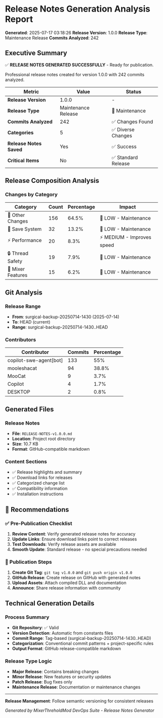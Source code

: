 ﻿# Release Notes Generation Analysis Report

**Generated**: 2025-07-17 03:18:26
**Release Version**: 1.0.0
**Release Type**: Maintenance Release
**Commits Analyzed**: 242

## Executive Summary

✅ **RELEASE NOTES GENERATED SUCCESSFULLY** - Ready for publication.

Professional release notes created for version 1.0.0 with 242 commits analyzed.

| Metric | Value | Status |
|--------|-------|--------|
| **Release Version** | 1.0.0 | - |
| **Release Type** | Maintenance Release | 🔧 Maintenance |
| **Commits Analyzed** | 242 | ✅ Changes Found |
| **Categories** | 5 | ✅ Diverse Changes |
| **Release Notes Saved** | Yes | ✅ Success |
| **Critical Items** | No | ✅ Standard Release |

## Release Composition Analysis

### Changes by Category

| Category | Count | Percentage | Impact |
|----------|-------|------------|--------|
| 📌 Other Changes | 156 | 64.5% | 📝 LOW - Maintenance |
| 💾 Save System | 32 | 13.2% | 📝 LOW - Maintenance |
| ⚡ Performance | 20 | 8.3% | ⚡ MEDIUM - Improves speed |
| 🔒 Thread Safety | 19 | 7.9% | 📝 LOW - Maintenance |
| 🎵 Mixer Features | 15 | 6.2% | 📝 LOW - Maintenance |

## Git Analysis

### Release Range

- **From**: surgical-backup-20250714-1430 (2025-07-14)
- **To**: HEAD (current)
- **Range**: surgical-backup-20250714-1430..HEAD

### Contributors

| Contributor | Commits | Percentage |
|-------------|---------|------------|
| copilot-swe-agent[bot] | 133 | 55% |
| mooleshacat | 94 | 38.8% |
| MooCat | 9 | 3.7% |
| Copilot | 4 | 1.7% |
| DESKTOP | 2 | 0.8% |

## Generated Files

### Release Notes

- **File**: ``RELEASE-NOTES-v1.0.0.md``
- **Location**: Project root directory
- **Size**: 10.7 KB
- **Format**: GitHub-compatible markdown

### Content Sections

- ✅ Release highlights and summary
- ✅ Download links for releases
- ✅ Categorized change list
- ✅ Compatibility information
- ✅ Installation instructions

## 🎯 Recommendations

### ✅ Pre-Publication Checklist

1. **Review Content**: Verify generated release notes for accuracy
2. **Update Links**: Ensure download links point to correct releases
3. **Test Downloads**: Verify release assets are available
4. **Smooth Update**: Standard release - no special precautions needed

### 🚀 Publication Steps

1. **Create Git Tag**: ``git tag v1.0.0`` and ``git push origin v1.0.0``
2. **GitHub Release**: Create release on GitHub with generated notes
3. **Upload Assets**: Attach compiled DLL and documentation
4. **Announce**: Share release information with community

## Technical Generation Details

### Process Summary

- **Git Repository**: ✅ Valid
- **Version Detection**: Automatic from constants files
- **Commit Range**: Tag-based (surgical-backup-20250714-1430..HEAD)
- **Categorization**: Conventional commit patterns + project-specific rules
- **Output Format**: GitHub release-compatible markdown

### Release Type Logic

- **Major Release**: Contains breaking changes
- **Minor Release**: New features or security updates
- **Patch Release**: Bug fixes only
- **Maintenance Release**: Documentation or maintenance changes

---

**Release Management**: Follow semantic versioning for consistent releases

*Generated by MixerThreholdMod DevOps Suite - Release Notes Generator*
